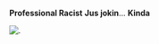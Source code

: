                                                        
**Professional Racist**
‎‎**Jus jokin**... **Kinda**


![.](https://github-readme-stats.vercel.app/api?username=percentt&show_icons=true&hide=contribs,prs&cache_seconds=86400&theme=shadow_red)
